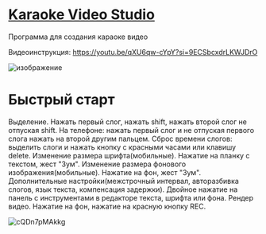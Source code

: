 # [Karaoke Video Studio](https://xxxform.github.io/KaraokeVideoStudio/)

Программа для создания караоке видео

Видеоинструкция: https://youtu.be/qXU6qw-cYpY?si=9ECSbcxdrLKWJDrO

![изображение](https://github.com/xxxform/KaraokeVideoStudio/assets/26012820/03b907a6-27bd-4f43-a3ae-16a59a55cf6e)

# Быстрый старт
Выделение. Нажать первый слог, нажать shift, нажать второй слог не отпуская shift. На телефоне: нажать первый слог и не отпуская первого слога нажать на второй другим пальцем.
Сброс времени слогов: выделить слоги и нажать кнопку с красными часами или клавишу delete. 
Изменение размера шрифта(мобильные). Нажатие на планку с текстом, жест "Зум".
Изменение размера фонового изображения(мобильные). Нажатие на фон, жест "Зум".
Дополнительные настройки(межстрочный интервал, авторазбивка слогов, язык текста, компенсация задержки). Двойное нажатие на панель с инструментами в редакторе текста, шрифта или фона.
Рендер видео. Нажатие на фон, нажатие на красную кнопку REC.

![cQDn7pMAkkg](https://github.com/xxxform/KaraokeVideoStudio/assets/26012820/14011f5d-5eaa-444c-b9f2-87913bebc7f6)
